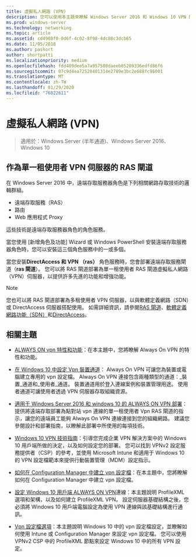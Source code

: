 ```yaml
---
title: 虛擬私人網路 (VPN)
description: 您可以使用本主題來瞭解 Windows Server 2016 和 Windows 10 VPN 的功能。
ms.prod: windows-server
ms.technology: networking
ms.topic: article
ms.assetid: cd4908f0-0d6f-4c02-8f98-4dc88c3dcb65
ms.date: 11/05/2018
ms.author: pashort
author: shortpatti
ms.localizationpriority: medium
ms.openlocfilehash: fdd409dee5a7a957580daeeb05209336edfd86f6
ms.sourcegitcommit: 07c9d4ea72528401314e2789e3bc2e688fc96001
ms.translationtype: MT
ms.contentlocale: zh-TW
ms.lasthandoff: 01/29/2020
ms.locfileid: "76822611"
---
```

# <a name="virtual-private-networking-vpn"></a>虛擬私人網路 (VPN)

>適用於：Windows Server (半年通道)、Windows Server 2016、Windows 10

## <a name="ras-gateway-as-a-single-tenant-vpn-server"></a>作為單一租使用者 VPN 伺服器的 RAS 閘道

在 Windows Server 2016 中，遠端存取服務器角色是下列相關網路存取技術的邏輯群組。

- 遠端存取服務（RAS）
- 路由
- Web 應用程式 Proxy

這些技術是遠端存取服務器角色的角色服務。

當您使用 [新增角色及功能] Wizard 或 Windows PowerShell 安裝遠端存取服務器角色時，您可以安裝這三個角色服務中的一或多個。

當您安裝**DirectAccess 和 VPN （ras）** 角色服務時，您會部署遠端存取服務閘道（**ras 閘道**）。 您可以將 RAS 閘道部署為單一租使用者 RAS 閘道虛擬私人網路（VPN）伺服器，以提供許多先進的功能和增強功能。

>[!NOTE]
>您也可以將 RAS 閘道部署為多租使用者 VPN 伺服器，以與軟體定義網路（SDN）或 DirectAccess 伺服器搭配使用。 如需詳細資訊，請參閱[RAS 閘道](https://docs.microsoft.com/windows-server/remote/remote-access/ras-gateway/ras-gateway)、[軟體定義網路功能（SDN）](https://docs.microsoft.com/windows-server/networking/sdn/software-defined-networking)和[DirectAccess](https://docs.microsoft.com/windows-server/remote/remote-access/directaccess/directaccess)。

## <a name="related-topics"></a>相關主題
- [ALWAYS ON vpn 特性和功能](vpn-map-da.md)：在本主題中，您將瞭解 Always On VPN 的特性和功能。 

- [在 Windows 10 中設定 Vpn 裝置通道](vpn-device-tunnel-config.md)： Always On VPN 可讓您為裝置或電腦建立專用的 vpn 設定檔。 Always On VPN 連接包含兩種類型的通道：_裝置_通道和_使用者_通道。 裝置通道用於登入連線案例和裝置管理用途。 使用者通道可讓使用者透過 VPN 伺服器存取組織資源。

- [適用于 Windows Server 2016 和 windows 10 的 ALWAYS ON VPN 部署](always-on-vpn/deploy/always-on-vpn-deploy.md)：提供將遠端存取部署為點對站 vpn 連線的單一租使用者 Vpn RAS 閘道的指示，讓您的遠端員工能夠 Always On VPN 連線連接到您的組織網路。 建議您參閱設計和部署指南，以瞭解此部署中所使用的每項技術。

- [Windows 10 VPN 技術指南](https://docs.microsoft.com/windows/access-protection/vpn/vpn-guide)：引導您完成企業 VPN 解決方案中的 Windows 10 用戶端所做的決定，以及如何設定您的部署。 您可以找到 VPNv2 設定服務提供者（CSP）的參考，並使用 Microsoft Intune 和適用于 Windows 10 的 VPN 設定檔範本來提供行動裝置管理（MDM）設定指示。

- [如何在 Configuration Manager 中建立 vpn 設定檔](https://docs.microsoft.com/configmgr/protect/deploy-use/create-vpn-profiles)：在本主題中，您將瞭解如何在 Configuration Manager 中建立 vpn 設定檔。

- [設定 Windows 10 用戶端 ALWAYS ON VPN](https://docs.microsoft.com/windows-server/remote/remote-access/vpn/always-on-vpn/deploy/vpn-deploy-client-vpn-connections)連線：本主題說明 ProfileXML 選項和架構，以及如何建立 ProfileXML VPN。 設定伺服器基礎結構之後，您必須將 Windows 10 用戶端電腦設定為使用 VPN 連線與該基礎結構進行通訊。

- [Vpn 設定檔選項](https://docs.microsoft.com/windows/access-protection/vpn/vpn-profile-options)：本主題說明 Windows 10 中的 vpn 設定檔設定，並瞭解如何使用 Intune 或 Configuration Manager 來設定 vpn 設定檔。 您可以使用 VPNv2 CSP 中的 ProfileXML 節點來設定 Windows 10 中的所有 VPN 設定。
